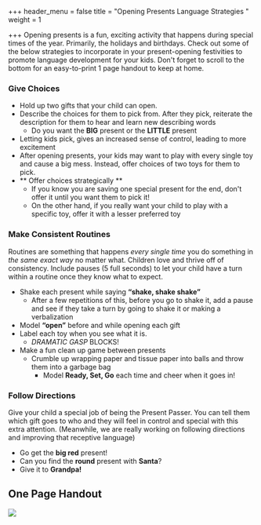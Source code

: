 +++
header_menu = false
title = "Opening Presents Language Strategies "
weight = 1

+++
Opening presents is a fun, exciting activity that happens during special times of the year. Primarily, the holidays and birthdays. Check out some of the below strategies to incorporate in your present-opening festivities to promote language development for your kids. Don't forget to scroll to the bottom for an easy-to-print 1 page handout to keep at home.

### Give Choices

* Hold up two gifts that your child can open.
* Describe the choices for them to pick from. After they pick, reiterate the description for them to hear and learn new describing words
  * Do you want the **BIG** present or the **LITTLE** present
* Letting kids pick, gives an increased sense of control, leading to more excitement
* After opening presents, your kids may want to play with every single toy and cause a big mess. Instead, offer choices of two toys for them to pick.
* ** Offer choices strategically **
  * If you know you are saving one special present for the end, don't offer it until you want them to pick it!
  * On the other hand, if you really want your child to play with a specific toy, offer it with a lesser preferred toy

### Make Consistent Routines

Routines are something that happens _every single time_ you do something in _the same exact way_ no matter what. Children love and thrive off of consistency. Include pauses (5 full seconds) to let your child have a turn within a routine once they know what to expect.

* Shake each present while saying **“shake, shake shake”**
  * After a few repetitions of this, before you go to shake it, add a pause and see if they take a turn by going to shake it or making a verbalization
* Model **“open”** before and while opening each gift
* Label each toy when you see what it is.
  * _DRAMATIC GASP_ BLOCKS!
* Make a fun clean up game between presents
  * Crumble up wrapping paper and tissue paper into balls and throw them into a garbage bag
    * Model **Ready, Set, Go** each time and cheer when it goes in!

### Follow Directions

Give your child a special job of being the Present Passer.  You can tell them which gift goes to who and they will feel in control and special with this extra attention. (Meanwhile, we are really working on following directions and improving that receptive language)

* Go get the **big red** present!
* Can you find the **round** present with **Santa**?
* Give it to **Grandpa!**

## One Page Handout

![](/uploads/opening-presents-parent-handout.png)